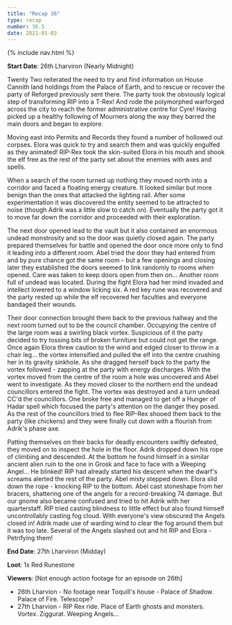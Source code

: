 ```yaml
---
title: "Recap 36"
type: recap
number: 36.5
date: 2021-01-03
---
```


{% include nav.html %}

**Start Date**: 26th Lharviron (Nearly Midnight)

Twenty Two reiterated the need to try and find information on House Cannith land holdings from the Palace of Earth, and to rescue or recover the party of Reforged previously sent there. The party took the obviously logical step of transforming RIP into a T-Rex! And rode the polymorphed warforged across the city to reach the former administrative centre for Cyre! Having picked up a healthy following of Mourners along the way they barred the main doors and began to explore.

Moving east into Permits and Records they found a number of hollowed out corpses. Elora was quick to try and search them and was quickly engulfed as they animated! RIP-Rex took the skin-suited Elora in his mouth and shook the elf free as the rest of the party set about the enemies with axes and spells.

When a search of the room turned up nothing they moved north into a corridor and faced a floating energy creature. It looked similar but more benign than the ones that attacked the lighting rail. After some experimentation it was discovered the entity seemed to be attracted to noise (though Adrik was a little slow to catch on). Eventually the party got it to move far down the corridor and proceeded with their exploration.

The next door opened lead to the vault but it also contained an enormous undead monstrosity and so the door was quietly closed again. The party prepared themselves for battle and opened the door once more only to find it leading into a different room. Abel tried the door they had entered from and by pure chance got the same room - but a few openings and closing later they established the doors seemed to link randomly to rooms when opened. Care was taken to keep doors open from then on… Another room full of undead was located. During the fight Elora had her mind invaded and intellect lowered to a window licking six. A red key rune was recovered and the party rested up while the elf recovered her faculties and everyone bandaged their wounds.

Their door connection brought them back to the previous hallway and the next room turned out to be the council chamber. Occupying the centre of the large room was a swirling black vortex. Suspicious of it the party decided to try tossing bits of broken furniture but could not get the range. Once again Elora threw caution to the wind and edged closer to throw in a chair leg… the vortex intensified and pulled the elf into the centre crushing her in its gravity sinkhole. As she dragged herself back to the party the vortex followed - zapping at the party with energy discharges. With the vortex moved from the centre of the room a hole was uncovered and Abel went to investigate. As they moved closer to the northern end the undead councillors entered the fight. The vortex was destroyed and a turn undead CC'd the councillors. One broke free and managed to get off a Hunger of Hadar spell which focused the party's attention on the danger they posed. As the rest of the councillors tried to flee RIP-Rex shooed them back to the party (like chickens) and they were finally cut down with a flourish from Adrik's phase axe.

Patting themselves on their backs for deadly encounters swiftly defeated, they moved on to inspect the hole in the floor. Adrik dropped down his rope of climbing and descended. At the bottom he found himself in a similar ancient alien ruin to the one in Grosk and face to face with a Weeping Angel… He blinked! RIP had already started his descent when the dwarf's screams alerted the rest of the party. Abel misty stepped down. Elora slid down the rope - knocking RIP to the bottom. Abel cast stoneshape from her bracers, shattering one of the angels for a record-breaking 74 damage. But our gnome also became confused and tried to hit Adrik with her quarterstaff. RIP tried casting blindness to little effect but also found himself uncontrollably casting fog cloud. With everyone's view obscured the Angels closed in! Adrik made use of warding wind to clear the fog around them but it was too late. Several of the Angels slashed out and hit RIP and Elora - Petrifying them!

**End Date**: 27th Lharviron (Midday)

**Loot**: 1x Red Runestone

**Viewers**: [Not enough action footage for an episode on 26th]
- 26th Lharvion - No footage near Toquill's house - Palace of Shadow. Palace of Fire. Telescope?
- 27th Lharvion - RIP Rex ride. Place of Earth ghosts and monsters. Vortex. Ziggurat. Weeping Angels…